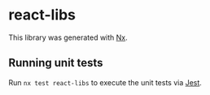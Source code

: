 # react-libs

This library was generated with [Nx](https://nx.dev).

## Running unit tests

Run `nx test react-libs` to execute the unit tests via [Jest](https://jestjs.io).
